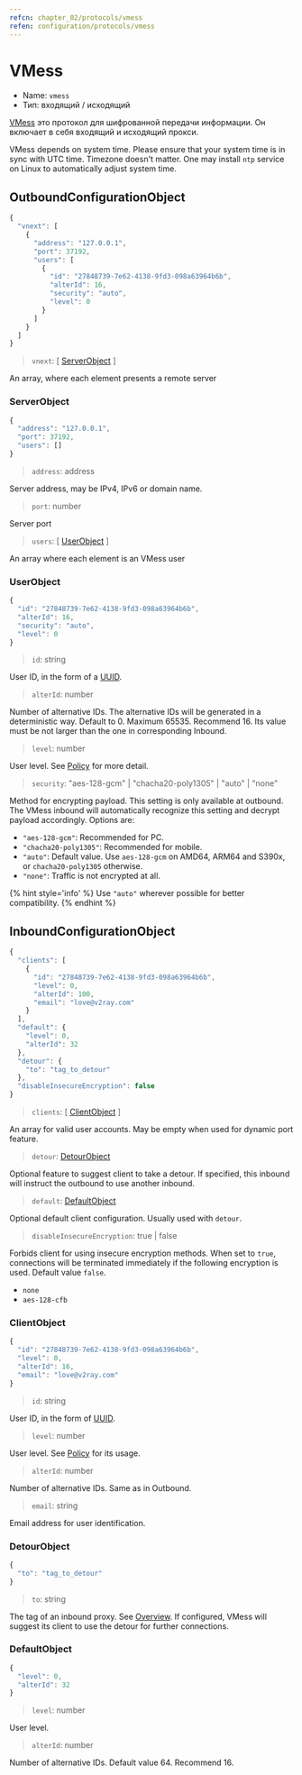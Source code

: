 ```yaml
---
refcn: chapter_02/protocols/vmess
refen: configuration/protocols/vmess
---
```

# VMess

* Name: `vmess`
* Тип: входящий / исходящий

[VMess](https://www.v2ray.com/eng/protocols/vmess.html) это протокол для шифрованной передачи информации. Он включает в себя входящий и исходящий прокси.

VMess depends on system time. Please ensure that your system time is in sync with UTC time. Timezone doesn't matter. One may install `ntp` service on Linux to automatically adjust system time.

## OutboundConfigurationObject

```javascript
{
  "vnext": [
    {
      "address": "127.0.0.1",
      "port": 37192,
      "users": [
        {
          "id": "27848739-7e62-4138-9fd3-098a63964b6b",
          "alterId": 16,
          "security": "auto",
          "level": 0
        }
      ]
    }
  ]
}
```

> `vnext`: \[ [ServerObject](#serverobject) \]

An array, where each element presents a remote server

### ServerObject

```javascript
{
  "address": "127.0.0.1",
  "port": 37192,
  "users": []
}
```

> `address`: address

Server address, may be IPv4, IPv6 or domain name.

> `port`: number

Server port

> `users`: \[ [UserObject](#userobject) \]

An array where each element is an VMess user

### UserObject

```javascript
{
  "id": "27848739-7e62-4138-9fd3-098a63964b6b",
  "alterId": 16,
  "security": "auto",
  "level": 0
}
```

> `id`: string

User ID, in the form of a [UUID](https://en.wikipedia.org/wiki/Universally_unique_identifier).

> `alterId`: number

Number of alternative IDs. The alternative IDs will be generated in a deterministic way. Default to 0. Maximum 65535. Recommend 16. Its value must be not larger than the one in corresponding Inbound.

> `level`: number

User level. See [Policy](../policy.md) for more detail.

> `security`: "aes-128-gcm" | "chacha20-poly1305" | "auto" | "none"

Method for encrypting payload. This setting is only available at outbound. The VMess inbound will automatically recognize this setting and decrypt payload accordingly. Options are:

* `"aes-128-gcm"`: Recommended for PC.
* `"chacha20-poly1305"`: Recommended for mobile.
* `"auto"`: Default value. Use `aes-128-gcm` on AMD64, ARM64 and S390x, or `chacha20-poly1305` otherwise.
* `"none"`: Traffic is not encrypted at all.

{% hint style='info' %} Use `"auto"` wherever possible for better compatibility. {% endhint %}

## InboundConfigurationObject

```javascript
{
  "clients": [
    {
      "id": "27848739-7e62-4138-9fd3-098a63964b6b",
      "level": 0,
      "alterId": 100,
      "email": "love@v2ray.com"
    }
  ],
  "default": {
    "level": 0,
    "alterId": 32
  },
  "detour": {
    "to": "tag_to_detour"
  },
  "disableInsecureEncryption": false
}
```

> `clients`: \[ [ClientObject](#clientobject) \]

An array for valid user accounts. May be empty when used for dynamic port feature.

> `detour`: [DetourObject](#detourobject)

Optional feature to suggest client to take a detour. If specified, this inbound will instruct the outbound to use another inbound.

> `default`: [DefaultObject](#defaultobject)

Optional default client configuration. Usually used with `detour`.

> `disableInsecureEncryption`: true | false

Forbids client for using insecure encryption methods. When set to `true`, connections will be terminated immediately if the following encryption is used. Default value `false`.

* `none`
* `aes-128-cfb`

### ClientObject

```javascript
{
  "id": "27848739-7e62-4138-9fd3-098a63964b6b",
  "level": 0,
  "alterId": 16,
  "email": "love@v2ray.com"
}
```

> `id`: string

User ID, in the form of [UUID](https://en.wikipedia.org/wiki/Universally_unique_identifier).

> `level`: number

User level. See [Policy](../policy.md) for its usage.

> `alterId`: number

Number of alternative IDs. Same as in Outbound.

> `email`: string

Email address for user identification.

### DetourObject

```javascript
{
  "to": "tag_to_detour"
}
```

> `to`: string

The tag of an inbound proxy. See [Overview](../protocols.md). If configured, VMess will suggest its client to use the detour for further connections.

### DefaultObject

```javascript
{
  "level": 0,
  "alterId": 32
}
```

> `level`: number

User level.

> `alterId`: number

Number of alternative IDs. Default value 64. Recommend 16.